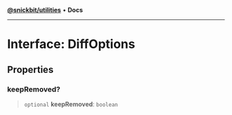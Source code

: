 [**@snickbit/utilities**](../README.md) • **Docs**

***

# Interface: DiffOptions

## Properties

### keepRemoved?

> `optional` **keepRemoved**: `boolean`
